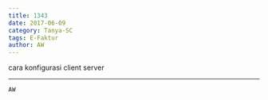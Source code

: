 ```yaml
---
title: 1343
date: 2017-06-09
category: Tanya-SC
tags: E-Faktur
author: AW
---
```


cara konfigurasi client server

---



`AW`
